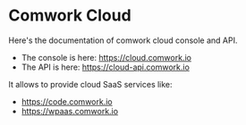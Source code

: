 # Comwork Cloud

Here's the documentation of comwork cloud console and API.

* The console is here: https://cloud.comwork.io
* The API is here: https://cloud-api.comwork.io

It allows to provide cloud SaaS services like:
* https://code.comwork.io
* https://wpaas.comwork.io
